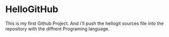 # HelloGitHub
This is my first Github Project.
And i'll push the hellogit sources file into the repository with the diffrent Programing language.
